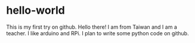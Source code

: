 # hello-world
This is my first try on github.
Hello there! I am from Taiwan and I am a teacher.
I like arduino and RPi.
I plan to  write some python code on github.
